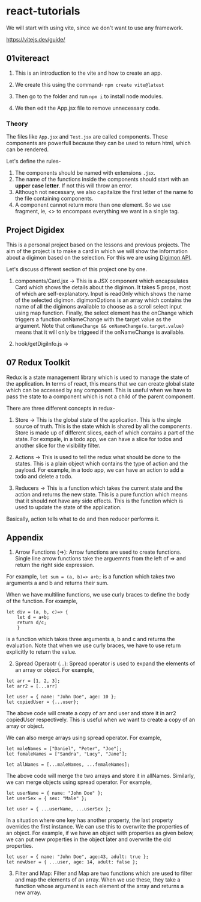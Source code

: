 # react-tutorials

We will start with using vite, since we don't want to use any framework.

https://vitejs.dev/guide/

## 01vitereact

1. This is an introduction to the vite and how to create an app.

2. We create this using the command-
   `npm create vite@latest`

3. Then go to the folder and run `npm i` to install node modules.

4. We then edit the App.jsx file to remove unnecessary code.

### Theory

The files like `App.jsx` and `Test.jsx` are called components. These components are powerfull because they can be used to return html, which can be rendered.

Let's define the rules-

1. The components should be named with extensions `.jsx`.
2. The name of the functions inside the components should start with an **upper case letter**. If not this will throw an error.
3. Although not necessary, we also capitalize the first letter of the name fo the file containing components.
4. A component cannot return more than one element. So we use fragment, ie, <> to encompass everything we want in a single tag.

## Project Digidex

This is a personal project based on the lessons and previous projects. The aim of the project is to make a card in which we will show the information about a digimon based on the selection. For this we are using [Digimon API](https://digimon-api.vercel.app/).

Let's discuss different section of this project one by one.

1. components/Card.jsx -> This is a JSX component which encapsulates Card which shows the details about the digimon. It takes 5 props, most of which are self-explanatory. Input is readOnly which shows the name of the selected digimon. digimonOptions is an array which contains the name of all the digimons available to choose as a scroll select input using map function. Finally, the select element has the onChange which triggers a function onNameChange with the target value as the argument. Note that `onNameChange && onNameChange(e.target.value)` means that it will only be triggeed if the onNameChange is available.

2. hook/getDigiInfo.js ->

## 07 Redux Toolkit

Redux is a state management library which is used to manage the state of the application. In terms of react, this means that we can create global state which can be accessed by any component. This is useful when we have to pass the state to a component which is not a child of the parent component.

There are three different concepts in redux-

1. Store -> This is the global state of the application. This is the single source of truth. This is the state which is shared by all the components. Store is made up of different slices, each of which contains a part of the state. For exmpale, in a todo app, we can have a slice for todos and another slice for the visibility filter.

2. Actions -> This is used to tell the redux what should be done to the states. This is a plain object which contains the type of action and the payload. For example, in a todo app, we can have an action to add a todo and delete a todo.

3. Reducers -> This is a function which takes the current state and the action and returns the new state. This is a pure function which means that it should not have any side effects. This is the function which is used to update the state of the application.

Basically, action tells what to do and then reducer performs it.

## Appendix

1. Arrow Functions (=>): Arrow functions are used to create functions. Single line arrow functions take the arguemnts from the left of => and return the right side expression.

For example, `let sum = (a, b)=> a+b;` is a function which takes two arguments a and b and returns their sum.

When we have multiline functions, we use curly braces to define the body of the function. For example, 

```
let div = (a, b, c)=> { 
    let d = a+b;
    return d/c; 
    }

```

is a function which takes three arguments a, b and c and returns the evaluation. Note that when we use curly braces, we have to use return explicitly to return the value.

2. Spread Operaotr (...): Spread operator is used to expand the elements of an array or object. For example, 

```
let arr = [1, 2, 3];
let arr2 = [...arr]

let user = { name: "John Doe", age: 10 };
let copiedUser = {...user};
```

The above code will create a copy of arr and user and store it in arr2 copiedUser respectively. This is useful when we want to create a copy of an array or object.

We can also merge arrays using spread operator. For example, 

```
let maleNames = ["Daniel", "Peter", "Joe"];
let femaleNames = ["Sandra", "Lucy", "Jane"];

let allNames = [...maleNames, ...femaleNames];
```

The above code will merge the two arrays and store it in allNames. Similarly, we can merge objects using spread operator. For example, 

```
let userName = { name: "John Doe" };
let userSex = { sex: "Male" };

let user = { ...userName, ...userSex };
```

In a situation where one key has another property, the last property overrides the first instance. We can use this to overwrite the properties of an object. For example, if we have an object with properties as given below, we can put new properties in the object later and overwrite the old properties.

```
let user = { name: "John Doe", age:43, adult: true };
let newUser = { ...user, age: 14, adult: false };
```

3. Filter and Map: Filter and Map are two functions which are used to filter and map the elements of an array. When we use these, they take a function whose argument is each element of the array and returns a new array.



